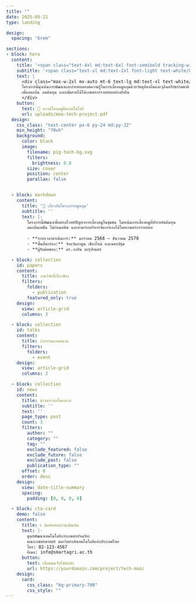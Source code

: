 ```yaml
---
title: ""
date: 2025-05-21
type: landing

design:
  spacing: "6rem"

sections:
- block: hero
  content:
    title: '<span class="text-4xl md:text-6xl font-semibold tracking-wide text-gold-400">โครงการหมูหลุม</span>'
    subtitle: '<span class="text-xl md:text-2xl font-light text-white/80 mt-2 block">เทคโนโลยีเลี้ยงหมูแนวใหม่ เพื่อสุขภาพ สิ่งแวดล้อม และเศรษฐกิจชุมชน</span>'
    text: |
      <div class="max-w-2xl mx-auto mt-6 text-lg md:text-xl text-white/90 leading-relaxed">
      โครงการนี้มุ่งเน้นการพัฒนาและถ่ายทอดองค์ความรู้ในการเลี้ยงหมูหลุมด้วยวัสดุท้องถิ่นและจุลินทรีย์ธรรมชาติ  
      เพื่อลดกลิ่น ลดต้นทุน และเพิ่มรายได้ให้เกษตรกรรายย่อยอย่างยั่งยืน
      </div>
    button:
      text: 📄 ดาวน์โหลดคู่มือเทคโนโลยี
      url: uploads/moo-tech-project.pdf
  design:
    css_class: "text-center px-6 py-24 md:py-32"
    min_height: "70vh"
    background:
      color: black
      image:
        filename: pig-tech-bg.svg
        filters:
          brightness: 0.8
        size: cover
        position: center
        parallax: false


  - block: markdown
    content:
      title: '🐷 เกี่ยวกับโครงการหมูหลุม'
      subtitle: ''
      text: |-
        โครงการนี้พัฒนาเพื่อตอบโจทย์ปัญหาการเลี้ยงหมูในชุมชน โดยเน้นการเลี้ยงหมูที่ประหยัดต้นทุน  
        ลดกลิ่นเหม็น ไม่ก่อมลพิษ และสามารถบริหารจัดการเองได้โดยเกษตรกรรายย่อย  
        
        - **ระยะเวลาดำเนินการ:** มกราคม 2568 – ธันวาคม 2570  
        - **พื้นที่นำร่อง:** จังหวัดลำพูน เชียงใหม่ และนครปฐม  
        - **ผู้รับผิดชอบ:** ดร.ภาสิน มารุปานทร

  - block: collection
    id: papers
    content:
      title: งานวิจัยที่เกี่ยวข้อง
      filters:
        folders:
          - publication
        featured_only: true
    design:
      view: article-grid
      columns: 3

  - block: collection
    id: talks
    content:
      title: กิจกรรมภาคสนาม
      filters:
        folders:
          - event
    design:
      view: article-grid
      columns: 2

  - block: collection
    id: news
    content:
      title: ข่าวสารจากโครงการ
      subtitle: ''
      text: ''
      page_type: post
      count: 3
      filters:
        author: ""
        category: ""
        tag: ""
        exclude_featured: false
        exclude_future: false
        exclude_past: false
        publication_type: ""
      offset: 0
      order: desc
    design:
      view: date-title-summary
      spacing:
        padding: [0, 0, 0, 0]

  - block: cta-card
    demo: false
    content:
      title: 📞 ติดต่อสอบถามเพิ่มเติม
      text: |-
        ศูนย์พัฒนาเทคโนโลยีการเกษตรอัจฉริยะ  
        คณะเกษตรศาสตร์ มหาวิทยาลัยเทคโนโลยีแห่งประเทศไทย  
        โทร: 02-123-4567  
        อีเมล: info@smartagri.ac.th
      button:
        text: เยี่ยมชมเว็บไซต์หลัก
        url: https://yourdomain.com/project/tech-moo/
    design:
      card:
        css_class: "bg-primary-700"
        css_style: ""
---
```

